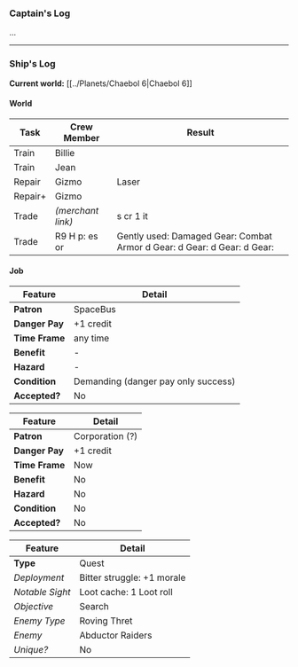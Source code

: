 ### Captain's Log

...

---

### Ship's Log

**Current world:** [[../Planets/Chaebol 6|Chaebol 6]]

#### World

| Task    | Crew Member       | Result                                      |
| ------- | ----------------- | --------------------------------------- |
| Train   | Billie                                                          |
| Train   | Jean                                                            |
| Repair  | Gizmo             | Laser                                       |
| Repair+ | Gizmo             |                                             |
| Trade   | *(merchant link)* |                 s      cr     1      it     |
| Trade   | R9                               H      p:      es      or      | Gently used: Damaged Gear: Combat Armor d Gear:  d Gear:  d Gear:  d Gear:                                                                                |

#### Job

| Feature        | Detail                              |
| -------------- | ----------------------------------- |
| **Patron**     | SpaceBus                            |
| **Danger Pay** | +1 credit                           |
| **Time Frame** | any time                            |
| **Benefit**    | -                                   |
| **Hazard**     | -                                   |
| **Condition**  | Demanding (danger pay only success) |
| **Accepted?**  | No                                  |

| Feature        | Detail          |
| -------------- | --------------- |
| **Patron**     | Corporation (?) |
| **Danger Pay** | +1 credit       |
| **Time Frame** | Now             |
| **Benefit**    | No              |
| **Hazard**     | No              |
| **Condition**  | No              |
| **Accepted?**  | No              |

| Feature         | Detail                     |
| --------------- | -------------------------- |
| **Type**        | Quest                      |
| *Deployment*    | Bitter struggle: +1 morale |
| *Notable Sight* | Loot cache: 1 Loot roll    |
| *Objective*     | Search                     |
| *Enemy Type*    | Roving Thret               |
| *Enemy*         | Abductor Raiders           |
| *Unique?*       | No                         |
